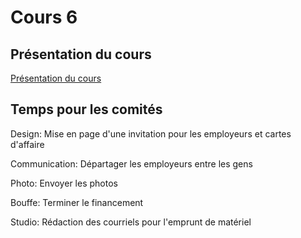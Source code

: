 # Cours 6
<h2>Présentation du cours</h2>
<a href="https://cmontmorency365-my.sharepoint.com/:b:/g/personal/lora_boisvert_cmontmorency_qc_ca/EQuno4UJ8kFPsoUpDnbiYT4B7ylUnJaum_uJbB402gI4jw?e=EjWje7">Présentation du cours</a>


<h2>Temps pour les comités</h2>
<p>Design: Mise en page d'une invitation pour les employeurs et cartes d'affaire</p>
<p>Communication: Départager les employeurs entre les gens</p>
<p>Photo: Envoyer les photos</p>
<p>Bouffe: Terminer le financement</p>
<p>Studio: Rédaction des courriels pour l'emprunt de matériel</p>
